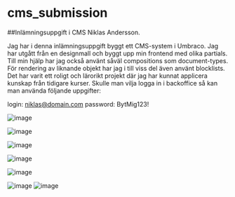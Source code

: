 # cms_submission
##Inlämningsuppgift i CMS Niklas Andersson.

Jag har i denna inlämningsuppgift byggt ett CMS-system i Umbraco. Jag har utgått från en designmall och byggt upp min frontend med olika partials.
Till min hjälp har jag också använt såväl compositions som document-types. För rendering av liknande objekt har jag i till viss del även använt blocklists.
Det har varit ett roligt och lärorikt projekt där jag har kunnat applicera kunskap från tidigare kurser.
Skulle man vilja logga in i backoffice så kan man använda följande uppgifter:

login: niklas@domain.com
password: BytMig123!


![image](https://github.com/Niklasito/cms_submission/assets/110826266/b756427d-5ab6-41d7-97cf-3623a1d8e13b)


![image](https://github.com/Niklasito/cms_submission/assets/110826266/119f23c7-d6b0-44c1-b8c0-13c6a2bcd2d3)


![image](https://github.com/Niklasito/cms_submission/assets/110826266/30e607c0-3a92-42e1-bf8b-d2691669488d)


![image](https://github.com/Niklasito/cms_submission/assets/110826266/01be558e-ac10-46f6-a766-d7f7493fa9a5)


![image](https://github.com/Niklasito/cms_submission/assets/110826266/74fcacc2-8f1c-4372-9e02-f71effeb43c6)


![image](https://github.com/Niklasito/cms_submission/assets/110826266/856cf686-9975-47f9-a2a4-21e1434d2865)
![image](https://github.com/Niklasito/cms_submission/assets/110826266/8525f3bf-45a8-4188-b018-10cc72184b3d)
